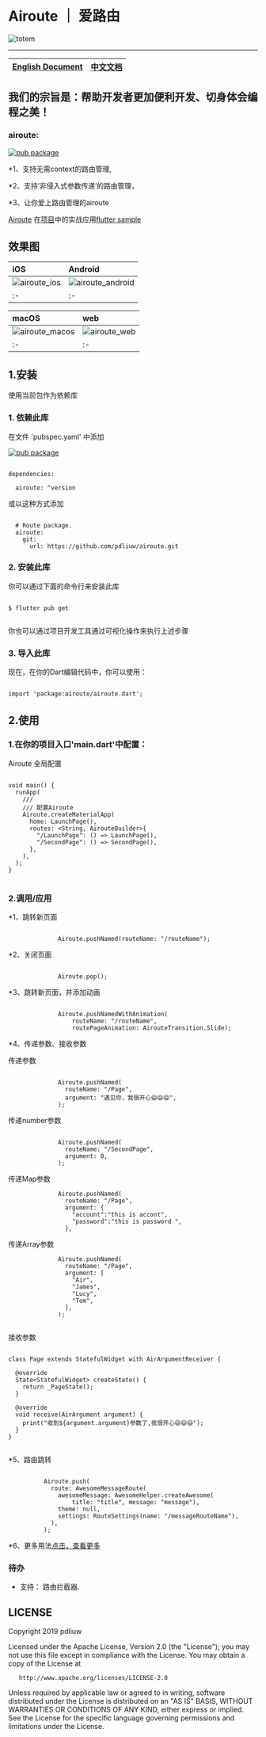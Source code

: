 # Airoute ｜ 爱路由

![totem](https://raw.githubusercontent.com/pdliuw/pdliuw.github.io/master/images/totem_four_logo.jpg)

-----

|[English Document](https://github.com/pdliuw/airoute/blob/master/README-EN.md)|[中文文档](https://github.com/pdliuw/airoute)|
|:-|:-|

## 我们的宗旨是：帮助开发者更加便利开发、切身体会编程之美！

### airoute:

[![pub package](https://img.shields.io/pub/v/airoute.svg)](https://pub.dev/packages/airoute)

*1、支持无需context的路由管理, 

*2、支持‘非侵入式参数传递’的路由管理，

*3、让你爱上路由管理的airoute

[Airoute](https://github.com/pdliuw/airoute) 在[项目](https://github.com/flutter-app-sample/flutter_app_sample)中的实战应用[flutter sample](https://github.com/flutter-app-sample/flutter_app_sample)

## 效果图

|iOS|Android|
|:-|:-|
|![airoute_ios](https://github.com/pdliuw/airoute/blob/master/example/raw/airoute_render_ios.gif)|![airoute_android](https://github.com/pdliuw/airoute/blob/master/example/raw/airoute_render_android.gif)|
|:-|:-|

|macOS|web|
|:-|:-|
|![airoute_macos](https://github.com/pdliuw/airoute/blob/master/example/raw/airoute_render_macos.gif)|![airoute_web](https://github.com/pdliuw/airoute/blob/master/example/raw/airoute_render_web.gif)|
|:-|:-|


## 1.安装

使用当前包作为依赖库

### 1. 依赖此库

在文件 'pubspec.yaml' 中添加

[![pub package](https://img.shields.io/pub/v/airoute.svg)](https://pub.dev/packages/airoute)

```

dependencies:

  airoute: ^version

```

或以这种方式添加

```

  # Route package.
  airoute:
    git:
      url: https://github.com/pdliuw/airoute.git

```

### 2. 安装此库

你可以通过下面的命令行来安装此库

```

$ flutter pub get


```

你也可以通过项目开发工具通过可视化操作来执行上述步骤

### 3. 导入此库

现在，在你的Dart编辑代码中，你可以使用：

```

import 'package:airoute/airoute.dart';

```

## 2.使用

### 1.在你的项目入口'main.dart'中配置：

Airoute 全局配置

```

void main() {
  runApp(
    ///
    /// 配置Airoute
    Airoute.createMaterialApp(
      home: LaunchPage(),
      routes: <String, AirouteBuilder>{
        "/LaunchPage": () => LaunchPage(),
        "/SecondPage": () => SecondPage(),
      },
    ),
  );
}


```


### 2.调用/应用

*1、跳转新页面

```

              Airoute.pushNamed(routeName: "/routeName");

```

*2、关闭页面

```

              Airoute.pop();

```

*3、跳转新页面，并添加动画

```

              Airoute.pushNamedWithAnimation(
                  routeName: "/routeName",
                  routePageAnimation: AirouteTransition.Slide);

```

*4、传递参数、接收参数

传递参数

```

              Airoute.pushNamed(
                routeName: "/Page",
                argument: "遇见你，我很开心😄😄😄",
              );

```


传递number参数

```

              Airoute.pushNamed(
                routeName: "/SecondPage",
                argument: 0,
              );

```

传递Map参数

```
              Airoute.pushNamed(
                routeName: "/Page",
                argument: {
                  "account":"this is accont",
                  "password":"this is password ",
                },
```        

传递Array参数

```
              Airoute.pushNamed(
                routeName: "/Page",
                argument: [
                  "Air",
                  "James",
                  "Lucy",
                  "Tom",
                ],
              );
              
```
            

接收参数

```

class Page extends StatefulWidget with AirArgumentReceiver {

  @override
  State<StatefulWidget> createState() {
    return _PageState();
  }

  @override
  void receive(AirArgument argument) {
    print("收到${argument.argument}参数了,我很开心😄😄😄");
  }
}


```

*5、路由跳转

```

          Airoute.push(
            route: AwesomeMessageRoute(
              awesomeMessage: AwesomeHelper.createAwesome(
                  title: "title", message: "message"),
              theme: null,
              settings: RouteSettings(name: "/messageRouteName"),
            ),
          );

```

*6、更多用法[点击，查看更多](https://github.com/pdliuw/airoute/blob/master/README_DETAIL.md)

### 待办

* 支持： 路由拦截器.


## LICENSE

   Copyright 2019 pdliuw

   Licensed under the Apache License, Version 2.0 (the "License");
   you may not use this file except in compliance with the License.
   You may obtain a copy of the License at

       http://www.apache.org/licenses/LICENSE-2.0

   Unless required by applicable law or agreed to in writing, software
   distributed under the License is distributed on an "AS IS" BASIS,
   WITHOUT WARRANTIES OR CONDITIONS OF ANY KIND, either express or implied.
   See the License for the specific language governing permissions and
   limitations under the License.

